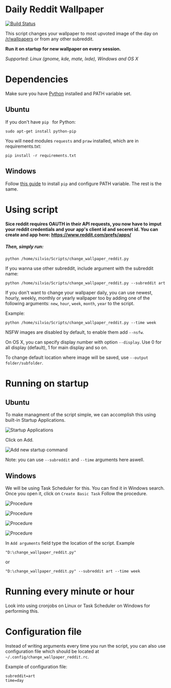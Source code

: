 # Daily Reddit Wallpaper
[![Build Status](https://travis-ci.org/ssimunic/Daily-Reddit-Wallpaper.svg?branch=master)](https://travis-ci.org/ssimunic/Daily-Reddit-Wallpaper)

This script changes your wallpaper to most upvoted image of the day on [/r/wallpapers](https://www.reddit.com/r/wallpapers/) or from any other subreddit.


**Run it on startup for new wallpaper on every session.**

*Supported: Linux (gnome, kde, mate, lxde), Windows and OS X*

Dependencies
=======
Make sure you have [Python](https://www.python.org/downloads/) installed and PATH variable set.

Ubuntu
------
If you don't have ```pip ``` for Python:
```
sudo apt-get install python-pip
```

You will need modules ```requests``` and ```praw``` installed, which are in requirements.txt:

```
pip install -r requirements.txt
```

Windows
------
Follow [this guide](https://pip.pypa.io/en/stable/installing/) to install  ```pip```  and configure PATH variable.
The rest is the same.

Using script
=======
#### Sice reddit requires OAUTH in their API  requests, you now have to imput your reddit credentials and your app's client id and seceret id. You can create and app here: https://www.reddit.com/prefs/apps/
##### Then, simply run:
```
python /home/silvio/Scripts/change_wallpaper_reddit.py
```

If you wanna use other subreddit, include argument with the subreddit name:
```
python /home/silvio/Scripts/change_wallpaper_reddit.py --subreddit art
```

If you don't want to change your wallpaper daily, you can use newest, hourly, weekly, monthly or yearly wallpaper too by adding one of the following arguments: ```new```, ```hour```, ```week```, ```month```, ```year``` to the script.

Example:
```
python /home/silvio/Scripts/change_wallpaper_reddit.py --time week
```

NSFW images are disabled by default, to enable them add ```--nsfw```.

On OS X, you can specify display number with option ```--display```. Use 0 for all display (default), 1 for main display and so on.

To change default location where image will be saved, use ```--output folder/subfolder```.

Running on startup
=======
Ubuntu
------
To make managment of the script simple, we can accomplish this using built-in Startup Applications.

![Startup Applications](http://i.imgur.com/NDFmFd9.png)


Click on Add.

![Add new startup command](http://i.imgur.com/uFqQ8ky.png)

Note: you can use ```--subreddit``` and ```--time``` arguments here aswell.


Windows
------
We will be using Task Scheduler for this. You can find it in Windows search.
Once you open it, click on ```Create Basic Task```
Follow the procedure.

![Procedure](http://i.imgur.com/1uZMpyc.png)

![Procedure](http://i.imgur.com/3ApvF6W.png)

![Procedure](http://i.imgur.com/fPdwcyg.png)

![Procedure](http://i.imgur.com/zOCCfQI.png)

In ```Add arguments``` field type the location of the script. Example

```
"D:\change_wallpaper_reddit.py"
```

or

```
"D:\change_wallpaper_reddit.py" --subreddit art --time week
```

Running every minute or hour
=======

Look into using cronjobs on Linux or Task Scheduler on Windows for performing this.

Configuration file
=======

Instead of writing arguments every time you run the script, you can also use configuration file which should be located at ```~/.config/change_wallpaper_reddit.rc```.

Example of configuration file:

```
subreddit=art
time=day
```
